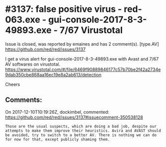 
#3137: false positive virus - red-063.exe - gui-console-2017-8-3-49893.exe - 7/67 Virustotal
================================================================================
Issue is closed, was reported by emaines and has 2 comment(s).
[type.AV]
<https://github.com/red/red/issues/3137>

I  get a virus alert for gui-console-2017-8-3-49893.exe with Avast and 7/67 AV softwares on virustotal. https://www.virustotal.com/#/file/6469f90889846177c57b70be2f42a2734e9dab350cbe868aa16ec19e8a2ab613/detection

Cheers


Comments:
--------------------------------------------------------------------------------

On 2017-12-10T10:19:26Z, dockimbel, commented:
<https://github.com/red/red/issues/3137#issuecomment-350538128>

    Those are the usual suspects, which are doing a bad job, despite our attempts to make them improve their heuristics. Avira and AVAST should be avoided, try to switch to a better AV. There is nothing we can do for now for that, except publicly shaming them.

